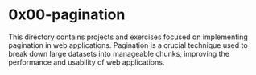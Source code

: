 # 0x00-pagination
This directory contains projects and exercises focused on implementing pagination in web applications. Pagination is a crucial technique used to break down large datasets into manageable chunks, improving the performance and usability of web applications.
